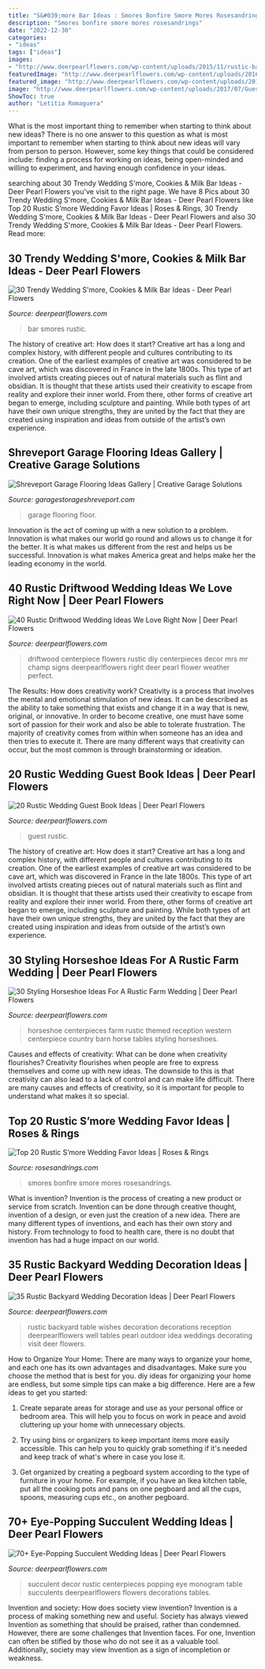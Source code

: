 ```yaml
---
title: "S&#039;more Bar Ideas : Smores Bonfire Smore Mores Rosesandrings"
description: "Smores bonfire smore mores rosesandrings"
date: "2022-12-30"
categories:
- "ideas"
tags: ["ideas"]
images:
- "http://www.deerpearlflowers.com/wp-content/uploads/2015/11/rustic-backyard-wedding-wishes-table-ideas.jpg"
featuredImage: "http://www.deerpearlflowers.com/wp-content/uploads/2016/02/Country-themed-wedding-with-barn-reception.jpg"
featured_image: "http://www.deerpearlflowers.com/wp-content/uploads/2016/02/Country-themed-wedding-with-barn-reception.jpg"
image: "http://www.deerpearlflowers.com/wp-content/uploads/2017/07/Guest-Book-Wedding-Guest-Book.jpg"
ShowToc: true
author: "Letitia Romaguera"
---
```



What is the most important thing to remember when starting to think about new ideas?
There is no one answer to this question as what is most important to remember when starting to think about new ideas will vary from person to person. However, some key things that could be considered include: finding a process for working on ideas, being open-minded and willing to experiment, and having enough confidence in your ideas.

	

		
searching about 30 Trendy Wedding S&#039;more, Cookies &amp; Milk Bar Ideas - Deer Pearl Flowers you've visit to the right page. We have 8 Pics about 30 Trendy Wedding S&#039;more, Cookies &amp; Milk Bar Ideas - Deer Pearl Flowers like Top 20 Rustic S’more Wedding Favor Ideas | Roses &amp; Rings, 30 Trendy Wedding S&#039;more, Cookies &amp; Milk Bar Ideas - Deer Pearl Flowers and also 30 Trendy Wedding S&#039;more, Cookies &amp; Milk Bar Ideas - Deer Pearl Flowers. Read more:
		
    
## 30 Trendy Wedding S&#039;more, Cookies &amp; Milk Bar Ideas - Deer Pearl Flowers

<img loading=lazy src="https://www.deerpearlflowers.com/wp-content/uploads/2015/04/Smores-Bar-Wedding-Ideas.jpg" onerror="this.onerror=null;this.src='https://tse1.mm.bing.net/th?id=OIP.ls-TPPyjP-_2QpA5W-k8XAHaLH&amp;pid=15.1';" alt="30 Trendy Wedding S&#039;more, Cookies &amp; Milk Bar Ideas - Deer Pearl Flowers">

_Source: deerpearlflowers.com_

>bar smores rustic. 

	

The history of creative art: How does it start?
Creative art has a long and complex history, with different people and cultures contributing to its creation. One of the earliest examples of creative art was considered to be cave art, which was discovered in France in the late 1800s. This type of art involved artists creating pieces out of natural materials such as flint and obsidian. It is thought that these artists used their creativity to escape from reality and explore their inner world. From there, other forms of creative art began to emerge, including sculpture and painting. While both types of art have their own unique strengths, they are united by the fact that they are created using inspiration and ideas from outside of the artist’s own experience.

    
## Shreveport Garage Flooring Ideas Gallery | Creative Garage Solutions

<img loading=lazy src="https://garagestorageshreveport.com/wp-content/uploads/sites/178/2017/03/ShreveportFloor3-1024x768.jpg" onerror="this.onerror=null;this.src='https://tse3.mm.bing.net/th?id=OIP.URg-Gqh2VLnv_vBny7kHPgHaFj&amp;pid=15.1';" alt="Shreveport Garage Flooring Ideas Gallery | Creative Garage Solutions">

_Source: garagestorageshreveport.com_

>garage flooring floor. 

	

Innovation is the act of coming up with a new solution to a problem. Innovation is what makes our world go round and allows us to change it for the better. It is what makes us different from the rest and helps us be successful. Innovation is what makes America great and helps make her the leading economy in the world.

    
## 40 Rustic Driftwood Wedding Ideas We Love Right Now | Deer Pearl Flowers

<img loading=lazy src="http://www.deerpearlflowers.com/wp-content/uploads/2016/08/driftwood-centerpiece-and-mr-and-mrs-signs.jpg" onerror="this.onerror=null;this.src='https://tse1.mm.bing.net/th?id=OIP.VRegKH3Yvt5uyTb9VQff3wHaJ3&amp;pid=15.1';" alt="40 Rustic Driftwood Wedding Ideas We Love Right Now | Deer Pearl Flowers">

_Source: deerpearlflowers.com_

>driftwood centerpiece flowers rustic diy centerpieces decor mrs mr champ signs deerpearlflowers right deer pearl flower weather perfect. 

	

The Results: How does creativity work?
Creativity is a process that involves the mental and emotional stimulation of new ideas. It can be described as the ability to take something that exists and change it in a way that is new, original, or innovative. In order to become creative, one must have some sort of passion for their work and also be able to tolerate frustration. The majority of creativity comes from within when someone has an idea and then tries to execute it. There are many different ways that creativity can occur, but the most common is through brainstorming or ideation.

    
## 20 Rustic Wedding Guest Book Ideas | Deer Pearl Flowers

<img loading=lazy src="http://www.deerpearlflowers.com/wp-content/uploads/2017/07/Guest-Book-Wedding-Guest-Book.jpg" onerror="this.onerror=null;this.src='https://tse2.mm.bing.net/th?id=OIP.IGCpy-P-EhT_9jtJGXzsVwHaSX&amp;pid=15.1';" alt="20 Rustic Wedding Guest Book Ideas | Deer Pearl Flowers">

_Source: deerpearlflowers.com_

>guest rustic. 

	

The history of creative art: How does it start?
Creative art has a long and complex history, with different people and cultures contributing to its creation. One of the earliest examples of creative art was considered to be cave art, which was discovered in France in the late 1800s. This type of art involved artists creating pieces out of natural materials such as flint and obsidian. It is thought that these artists used their creativity to escape from reality and explore their inner world. From there, other forms of creative art began to emerge, including sculpture and painting. While both types of art have their own unique strengths, they are united by the fact that they are created using inspiration and ideas from outside of the artist’s own experience.

    
## 30 Styling Horseshoe Ideas For A Rustic Farm Wedding | Deer Pearl Flowers

<img loading=lazy src="http://www.deerpearlflowers.com/wp-content/uploads/2016/02/Country-themed-wedding-with-barn-reception.jpg" onerror="this.onerror=null;this.src='https://tse2.mm.bing.net/th?id=OIP.x1FKaVws1w77fSICvR3JnwHaLH&amp;pid=15.1';" alt="30 Styling Horseshoe Ideas For A Rustic Farm Wedding | Deer Pearl Flowers">

_Source: deerpearlflowers.com_

>horseshoe centerpieces farm rustic themed reception western centerpiece country barn horse tables styling horseshoes. 

	

Causes and effects of creativity: What can be done when creativity flourishes?
Creativity flourishes when people are free to express themselves and come up with new ideas. The downside to this is that creativity can also lead to a lack of control and can make life difficult. There are many causes and effects of creativity, so it is important for people to understand what makes it so special.

    
## Top 20 Rustic S’more Wedding Favor Ideas | Roses &amp; Rings

<img loading=lazy src="http://www.rosesandrings.com/wp-content/uploads/2018/01/rustic-country-smores-wedding-favors.jpg" onerror="this.onerror=null;this.src='https://tse4.mm.bing.net/th?id=OIP.gnl5VLJIGwh9VgcttOmcLQHaLH&amp;pid=15.1';" alt="Top 20 Rustic S’more Wedding Favor Ideas | Roses &amp; Rings">

_Source: rosesandrings.com_

>smores bonfire smore mores rosesandrings. 

	

What is invention?
Invention is the process of creating a new product or service from scratch. Invention can be done through creative thought, invention of a design, or even just the creation of a new idea. There are many different types of inventions, and each has their own story and history. From technology to food to health care, there is no doubt that invention has had a huge impact on our world.

    
## 35 Rustic Backyard Wedding Decoration Ideas | Deer Pearl Flowers

<img loading=lazy src="http://www.deerpearlflowers.com/wp-content/uploads/2015/11/rustic-backyard-wedding-wishes-table-ideas.jpg" onerror="this.onerror=null;this.src='https://tse2.mm.bing.net/th?id=OIP.zsFGJgDeP_qUYkTv9DS8WQHaLG&amp;pid=15.1';" alt="35 Rustic Backyard Wedding Decoration Ideas | Deer Pearl Flowers">

_Source: deerpearlflowers.com_

>rustic backyard table wishes decoration decorations reception deerpearlflowers well tables pearl outdoor idea weddings decorating visit deer flowers. 

	

How to Organize Your Home: There are many ways to organize your home, and each one has its own advantages and disadvantages. Make sure you choose the method that is best for you.
diy ideas for organizing your home are endless, but some simple tips can make a big difference. Here are a few ideas to get you started:
1. Create separate areas for storage and use as your personal office or bedroom area. This will help you to focus on work in peace and avoid cluttering up your home with unnecessary objects.

2. Try using bins or organizers to keep important items more easily accessible. This can help you to quickly grab something if it's needed and keep track of what's where in case you lose it.

3. Get organized by creating a pegboard system according to the type of furniture in your home. For example, if you have an Ikea kitchen table, put all the cooking pots and pans on one pegboard and all the cups, spoons, measuring cups etc., on another pegboard.

    
## 70+ Eye-Popping Succulent Wedding Ideas | Deer Pearl Flowers

<img loading=lazy src="http://www.deerpearlflowers.com/wp-content/uploads/2015/04/rustic-wedding-decor-ideas-Succulent-monogram-wedding-decor.jpg" onerror="this.onerror=null;this.src='https://tse3.mm.bing.net/th?id=OIP.jtdtTp8p8U_O_0ghP7HytwHaLG&amp;pid=15.1';" alt="70+ Eye-Popping Succulent Wedding Ideas | Deer Pearl Flowers">

_Source: deerpearlflowers.com_

>succulent decor rustic centerpieces popping eye monogram table succulents deerpearlflowers flowers decorations tables. 

	

Invention and society: How does society view invention?
Invention is a process of making something new and useful. Society has always viewed Invention as something that should be praised, rather than condemned. However, there are some challenges that Invention faces. For one, Invention can often be stifled by those who do not see it as a valuable tool. Additionally, society may view Invention as a sign of incompletion or weakness.

